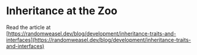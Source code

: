 # Inheritance at the Zoo

Read the article at [https://randomweasel.dev/blog/development/inheritance-traits-and-interfaces](https://randomweasel.dev/blog/development/inheritance-traits-and-interfaces)
